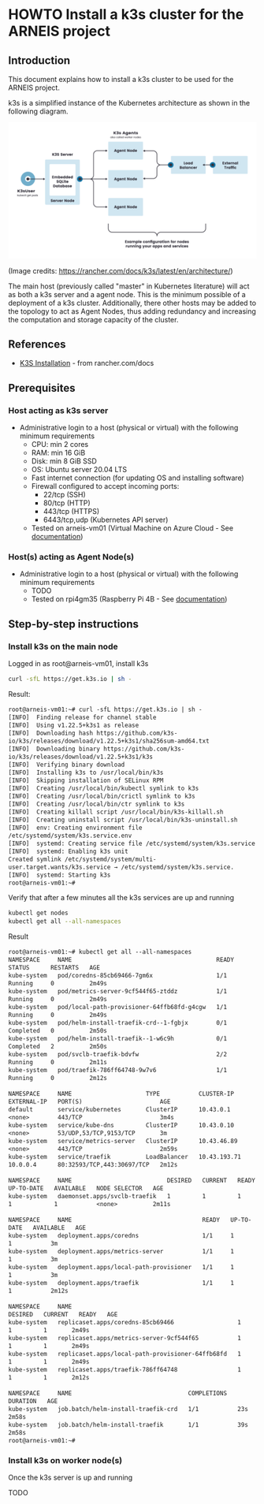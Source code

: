 # HOWTO Install a k3s cluster for the ARNEIS project

<!-- (2022-01-31 16:30 CET) -->

## Introduction

This document explains how to install a k3s cluster to be used for the ARNEIS project.

k3s is a simplified instance of the Kubernetes architecture as shown in the following diagram.

![k3s-architecture-single-server.png](../images/k3s-architecture-single-server.png)

(Image credits: <https://rancher.com/docs/k3s/latest/en/architecture/>)

The main host (previously called "master" in Kubernetes literature) will act as both a k3s server and a agent node. This is the minimum possible of a deployment of a k3s cluster. Additionally, there other hosts may be added to the topology to act as Agent Nodes, thus adding redundancy and increasing the computation and storage capacity of the cluster.

## References

* [K3S Installation](https://rancher.com/docs/k3s/latest/en/installation/) - from rancher.com/docs

## Prerequisites

### Host acting as k3s server

* Administrative login to a host (physical or virtual) with the following minimum requirements
  - CPU: min 2 cores
  - RAM: min 16 GiB
  - Disk: min 8 GiB SSD
  - OS: Ubuntu server 20.04 LTS
  - Fast internet connection (for updating OS and installing software)
  - Firewall configured to accept incoming ports:
    - 22/tcp (SSH)
    - 80/tcp (HTTP)
    - 443/tcp (HTTPS)
    - 6443/tcp,udp (Kubernetes API server)
  - Tested on arneis-vm01 (Virtual Machine on Azure Cloud - See [documentation](howto-create-vm-on-azure.md))

### Host(s) acting as Agent Node(s)

* Administrative login to a host (physical or virtual) with the following minimum requirements
  - TODO
  - Tested on rpi4gm35 (Raspberry Pi 4B - See [documentation](howto-prepare-rpi4b-for-arneis.md))

## Step-by-step instructions

### Install k3s on the main node

Logged in as root@arneis-vm01, install k3s

```bash
curl -sfL https://get.k3s.io | sh -
```

Result:

```text
root@arneis-vm01:~# curl -sfL https://get.k3s.io | sh -
[INFO]  Finding release for channel stable
[INFO]  Using v1.22.5+k3s1 as release
[INFO]  Downloading hash https://github.com/k3s-io/k3s/releases/download/v1.22.5+k3s1/sha256sum-amd64.txt
[INFO]  Downloading binary https://github.com/k3s-io/k3s/releases/download/v1.22.5+k3s1/k3s
[INFO]  Verifying binary download
[INFO]  Installing k3s to /usr/local/bin/k3s
[INFO]  Skipping installation of SELinux RPM
[INFO]  Creating /usr/local/bin/kubectl symlink to k3s
[INFO]  Creating /usr/local/bin/crictl symlink to k3s
[INFO]  Creating /usr/local/bin/ctr symlink to k3s
[INFO]  Creating killall script /usr/local/bin/k3s-killall.sh
[INFO]  Creating uninstall script /usr/local/bin/k3s-uninstall.sh
[INFO]  env: Creating environment file /etc/systemd/system/k3s.service.env
[INFO]  systemd: Creating service file /etc/systemd/system/k3s.service
[INFO]  systemd: Enabling k3s unit
Created symlink /etc/systemd/system/multi-user.target.wants/k3s.service → /etc/systemd/system/k3s.service.
[INFO]  systemd: Starting k3s
root@arneis-vm01:~#
```

Verify that after a few minutes all the k3s services are up and running

```bash
kubectl get nodes
kubectl get all --all-namespaces
```

Result

```text
root@arneis-vm01:~# kubectl get all --all-namespaces
NAMESPACE     NAME                                         READY   STATUS      RESTARTS   AGE
kube-system   pod/coredns-85cb69466-7gm6x                  1/1     Running     0          2m49s
kube-system   pod/metrics-server-9cf544f65-ztddz           1/1     Running     0          2m49s
kube-system   pod/local-path-provisioner-64ffb68fd-g4cgw   1/1     Running     0          2m49s
kube-system   pod/helm-install-traefik-crd--1-fgbjx        0/1     Completed   0          2m50s
kube-system   pod/helm-install-traefik--1-w6c9h            0/1     Completed   2          2m50s
kube-system   pod/svclb-traefik-bdvfw                      2/2     Running     0          2m11s
kube-system   pod/traefik-786ff64748-9w7v6                 1/1     Running     0          2m12s

NAMESPACE     NAME                     TYPE           CLUSTER-IP     EXTERNAL-IP   PORT(S)                      AGE
default       service/kubernetes       ClusterIP      10.43.0.1      <none>        443/TCP                      3m4s
kube-system   service/kube-dns         ClusterIP      10.43.0.10     <none>        53/UDP,53/TCP,9153/TCP       3m
kube-system   service/metrics-server   ClusterIP      10.43.46.89    <none>        443/TCP                      2m59s
kube-system   service/traefik          LoadBalancer   10.43.193.71   10.0.0.4      80:32593/TCP,443:30697/TCP   2m12s

NAMESPACE     NAME                           DESIRED   CURRENT   READY   UP-TO-DATE   AVAILABLE   NODE SELECTOR   AGE
kube-system   daemonset.apps/svclb-traefik   1         1         1       1            1           <none>          2m11s

NAMESPACE     NAME                                     READY   UP-TO-DATE   AVAILABLE   AGE
kube-system   deployment.apps/coredns                  1/1     1            1           3m
kube-system   deployment.apps/metrics-server           1/1     1            1           3m
kube-system   deployment.apps/local-path-provisioner   1/1     1            1           3m
kube-system   deployment.apps/traefik                  1/1     1            1           2m12s

NAMESPACE     NAME                                               DESIRED   CURRENT   READY   AGE
kube-system   replicaset.apps/coredns-85cb69466                  1         1         1       2m49s
kube-system   replicaset.apps/metrics-server-9cf544f65           1         1         1       2m49s
kube-system   replicaset.apps/local-path-provisioner-64ffb68fd   1         1         1       2m49s
kube-system   replicaset.apps/traefik-786ff64748                 1         1         1       2m12s

NAMESPACE     NAME                                 COMPLETIONS   DURATION   AGE
kube-system   job.batch/helm-install-traefik-crd   1/1           23s        2m58s
kube-system   job.batch/helm-install-traefik       1/1           39s        2m58s
root@arneis-vm01:~#
```

### Install k3s on worker node(s)

Once the k3s server is up and running

TODO

<!-- EOF -->

